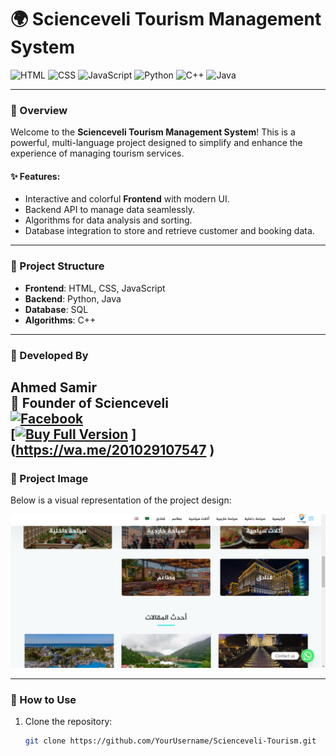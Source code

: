 # 🌍 Scienceveli Tourism Management System

![HTML](https://img.shields.io/badge/HTML-5-orange?style=for-the-badge&logo=html5&logoColor=white)
![CSS](https://img.shields.io/badge/CSS-3-blue?style=for-the-badge&logo=css3&logoColor=white)
![JavaScript](https://img.shields.io/badge/JavaScript-Yellow?style=for-the-badge&logo=javascript&logoColor=black)
![Python](https://img.shields.io/badge/Python-3.9-green?style=for-the-badge&logo=python&logoColor=white)
![C++](https://img.shields.io/badge/C++-11-blue?style=for-the-badge&logo=cplusplus&logoColor=white)
![Java](https://img.shields.io/badge/Java-17-red?style=for-the-badge&logo=java&logoColor=white)

---

### **📖 Overview**

Welcome to the **Scienceveli Tourism Management System**! This is a powerful, multi-language project designed to simplify and enhance the experience of managing tourism services.

#### **✨ Features:**
- Interactive and colorful **Frontend** with modern UI.
- Backend API to manage data seamlessly.
- Algorithms for data analysis and sorting.
- Database integration to store and retrieve customer and booking data.

---

### **📂 Project Structure**
- **Frontend**: HTML, CSS, JavaScript
- **Backend**: Python, Java
- **Database**: SQL
- **Algorithms**: C++

---
### 🌟 Developed By
**Ahmed Samir**  
📌 Founder of **Scienceveli**  
[![Facebook](https://img.shields.io/badge/Facebook-Scienceveli-blue?style=flat&logo=facebook)](http://www.facebook.com/sciencael)  
[[![Buy Full Version](https://img.shields.io/badge/Buy%20Now-Full%20Version-green?style=flat)](#)
](https://wa.me/201029107547
)
---

### **📸 Project Image**
Below is a visual representation of the project design:

![Scienceveli Tourism](https://github.com/Scienceveli/Tourism-Website-Full-Stack/blob/main/image.png?raw=true)

---

### **🔧 How to Use**
1. Clone the repository:
   ```bash
   git clone https://github.com/YourUsername/Scienceveli-Tourism.git
